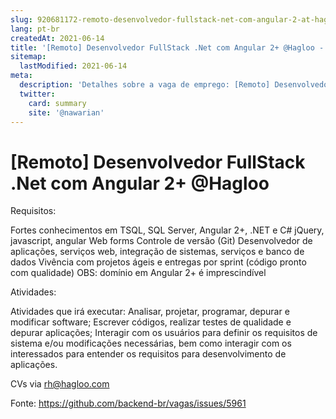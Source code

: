 ```yaml
---
slug: 920681172-remoto-desenvolvedor-fullstack-net-com-angular-2-at-hagloo
lang: pt-br
createdAt: 2021-06-14
title: '[Remoto] Desenvolvedor FullStack .Net com Angular 2+ @Hagloo - Vaga de Emprego'
sitemap:
  lastModified: 2021-06-14
meta:
  description: 'Detalhes sobre a vaga de emprego: [Remoto] Desenvolvedor FullStack .Net com Angular 2+ @Hagloo'
  twitter:
    card: summary
    site: '@nawarian'
---
```


# [Remoto] Desenvolvedor FullStack .Net com Angular 2+ @Hagloo

Requisitos:

Fortes conhecimentos em TSQL, SQL Server, Angular 2+, .NET e C#
jQuery, javascript, angular
Web forms
Controle de versão (Git)
Desenvolvedor de aplicações, serviços web, integração de sistemas, serviços e banco de dados
Vivência com projetos ágeis e entregas por sprint (código pronto com qualidade)
OBS: domínio em Angular 2+ é imprescindível

Atividades:

Atividades que irá executar: Analisar, projetar, programar, depurar e modificar software;
Escrever códigos, realizar testes de qualidade e depurar aplicações;
Interagir com os usuários para definir os requisitos de sistema e/ou modificações necessárias, bem como interagir com os interessados para entender os requisitos para desenvolvimento de aplicações.

CVs via rh@hagloo.com 



Fonte: https://github.com/backend-br/vagas/issues/5961